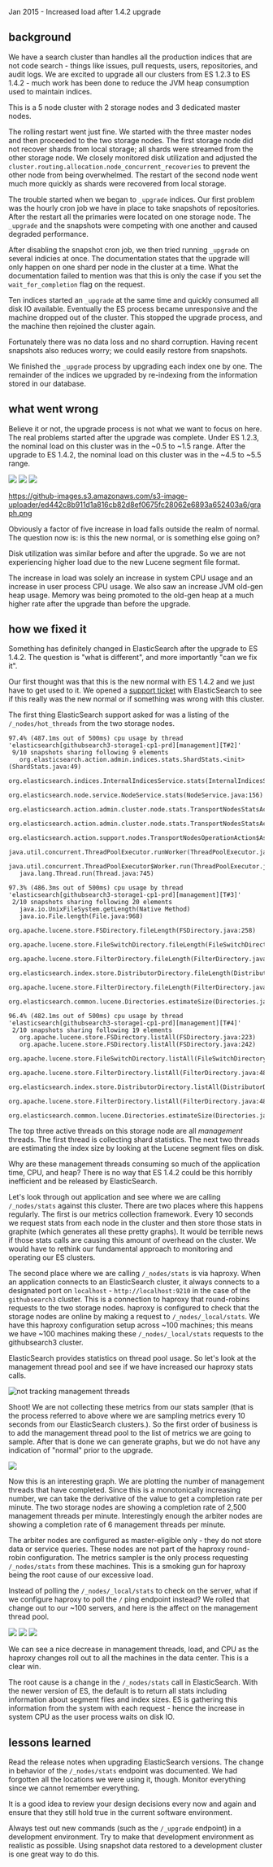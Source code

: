 Jan 2015 - Increased load after 1.4.2 upgrade

## background

We have a search cluster than handles all the production indices that are not
code search - things like issues, pull requests, users, repositories, and audit
logs. We are excited to upgrade all our clusters from ES 1.2.3 to ES 1.4.2 -
much work has been done to reduce the JVM heap consumption used to maintain
indices.

This is a 5 node cluster with 2 storage nodes and 3 dedicated master nodes.

The rolling restart went just fine. We started with the three master nodes and
then proceeded to the two storage nodes. The first storage node did not recover
shards from local storage; all shards were streamed from the other storage node.
We closely monitored disk utilization and adjusted the
`cluster.routing.allocation.node_concurrent_recoveries` to prevent the other
node from being overwhelmed. The restart of the second node went much more
quickly as shards were recovered from local storage.

The trouble started when we began to `_upgrade` indices. Our first problem was
the hourly cron job we have in place to take snapshots of repositories. After
the restart all the primaries were located on one storage node. The `_upgrade`
and the snapshots were competing with one another and caused degraded
performance.

After disabling the snapshot cron job, we then tried running `_upgrade` on
several indicies at once. The documentation states that the upgrade will only
happen on one shard per node in the cluster at a time. What the documentation
failed to mention was that this is only the case if you set the
`wait_for_completion` flag on the request.

Ten indices started an `_upgrade` at the same time and quickly consumed all disk
IO available. Eventually the ES process became unresponsive and the machine
dropped out of the cluster. This stopped the upgrade process, and the machine
then rejoined the cluster again.

Fortunately there was no data loss and no shard corruption. Having recent
snapshots also reduces worry; we could easily restore from snapshots.

We finished the `_upgrade` process by upgrading each index one by one. The
remainder of the indices we upgraded by re-indexing from the information stored
in our database.

## what went wrong

Believe it or not, the upgrade process is not what we want to focus on here. The
real problems started after the upgrade was complete. Under ES 1.2.3, the
nominal load on this cluster was in the ~0.5 to ~1.5 range. After the
upgrade to ES 1.4.2, the nominal load on this cluster was in the ~4.5 to ~5.5
range.

![](/images/2015-02-05-githubsearch3-load.png)
![](/images/2015-02-05-githubsearch3-disk-utilization.png)
![](/images/2015-02-05-githubsearch3-cpu.png)

https://github-images.s3.amazonaws.com/s3-image-uploader/ed442c8b911d1a816cb82d8ef0675fc28062e6893a652403a6/graph.png

Obviously a factor of five increase in load falls outside the realm of normal.
The question now is: is this the new normal, or is something else going on?

Disk utilization was similar before and after the upgrade. So we are not
experiencing higher load due to the new Lucene segment file format.

The increase in load was solely an increase in system CPU usage and an increase
in user process CPU usage. We also saw an increase JVM old-gen heap usage.
Memory was being promoted to the old-gen heap at a much higher rate after the
upgrade than before the upgrade.

## how we fixed it

Something has definitely changed in ElasticSearch after the upgrade to ES 1.4.2.
The question is "what is different", and more importantly "can we fix it".

Our first thought was that this is the new normal with ES 1.4.2 and we just have
to get used to it. We opened a [support ticket](https://support.elasticsearch.com/requests/7200)
with ElasticSearch to see if this really was the new normal or if something was
wrong with this cluster.

The first thing ElasticSearch support asked for was a listing of the
`/_nodes/hot_threads` from the two storage nodes.

```
97.4% (487.1ms out of 500ms) cpu usage by thread 'elasticsearch[githubsearch3-storage1-cp1-prd][management][T#2]'
 9/10 snapshots sharing following 9 elements
   org.elasticsearch.action.admin.indices.stats.ShardStats.<init>(ShardStats.java:49)
   org.elasticsearch.indices.InternalIndicesService.stats(InternalIndicesService.java:212)
   org.elasticsearch.node.service.NodeService.stats(NodeService.java:156)
   org.elasticsearch.action.admin.cluster.node.stats.TransportNodesStatsAction.nodeOperation(TransportNodesStatsAction.java:96)
   org.elasticsearch.action.admin.cluster.node.stats.TransportNodesStatsAction.nodeOperation(TransportNodesStatsAction.java:44)
   org.elasticsearch.action.support.nodes.TransportNodesOperationAction$AsyncAction$2.run(TransportNodesOperationAction.java:141)
   java.util.concurrent.ThreadPoolExecutor.runWorker(ThreadPoolExecutor.java:1145)
   java.util.concurrent.ThreadPoolExecutor$Worker.run(ThreadPoolExecutor.java:615)
   java.lang.Thread.run(Thread.java:745)

97.3% (486.3ms out of 500ms) cpu usage by thread 'elasticsearch[githubsearch3-storage1-cp1-prd][management][T#3]'
 2/10 snapshots sharing following 20 elements
   java.io.UnixFileSystem.getLength(Native Method)
   java.io.File.length(File.java:968)
   org.apache.lucene.store.FSDirectory.fileLength(FSDirectory.java:258)
   org.apache.lucene.store.FileSwitchDirectory.fileLength(FileSwitchDirectory.java:147)
   org.apache.lucene.store.FilterDirectory.fileLength(FilterDirectory.java:63)
   org.elasticsearch.index.store.DistributorDirectory.fileLength(DistributorDirectory.java:113)
   org.apache.lucene.store.FilterDirectory.fileLength(FilterDirectory.java:63)
   org.elasticsearch.common.lucene.Directories.estimateSize(Directories.java:43)

96.4% (482.1ms out of 500ms) cpu usage by thread 'elasticsearch[githubsearch3-storage1-cp1-prd][management][T#4]'
 2/10 snapshots sharing following 19 elements
   org.apache.lucene.store.FSDirectory.listAll(FSDirectory.java:223)
   org.apache.lucene.store.FSDirectory.listAll(FSDirectory.java:242)
   org.apache.lucene.store.FileSwitchDirectory.listAll(FileSwitchDirectory.java:87)
   org.apache.lucene.store.FilterDirectory.listAll(FilterDirectory.java:48)
   org.elasticsearch.index.store.DistributorDirectory.listAll(DistributorDirectory.java:88)
   org.apache.lucene.store.FilterDirectory.listAll(FilterDirectory.java:48)
   org.elasticsearch.common.lucene.Directories.estimateSize(Directories.java:40)
```

The top three active threads on this storage node are all *management* threads.
The first thread is collecting shard statistics. The next two threads are
estimating the index size by looking at the Lucene segment files on disk.

Why are these management threads consuming so much of the application time, CPU,
and heap? There is no way that ES 1.4.2 could be this horribly inefficient and
be released by ElasticSearch.

Let's look through out application and see where we are calling `/_nodes/stats`
against this cluster. There are two places where this happens regularly. The
first is our metrics collection framework. Every 10 seconds we request stats
from each node in the cluster and then store those stats in graphite (which
generates all these pretty graphs). It would be terrible news if those stats
calls are causing this amount of overhead on the cluster. We would have to
rethink our fundamental approach to monitoring and operating our ES clusters.

The second place where we are calling `/_nodes/stats` is via haproxy. When an
application connects to an ElasticSearch cluster, it always connects to a
designated port on `localhost` - `http://localhost:9210` in the case of the
`githubsearch3` cluster. This is a connection to haproxy that round-robins
requests to the two storage nodes. haproxy is configured to check that the
storage nodes are online by making a request to `/_nodes/_local/stats`. We have
this haproxy configuration setup across ~100 machines; this means we have ~100
machines making these `/_nodes/_local/stats` requests to the githubsearch3
cluster.

ElasticSearch provides statistics on thread pool usage. So let's look at the
management thread pool and see if we have increased our haproxy stats calls.

![not tracking management threads](/images/2015-02-05-githubsearch3-management-threads.png)

Shoot! We are not collecting these metrics from our stats sampler (that is the
process referred to above where we are sampling metrics every 10 seconds from
our ElasticSearch clusters.). So the first order of business is to add the
management thread pool to the list of metrics we are going to sample. After that
is done we can generate graphs, but we do not have any indication of "normal"
prior to the upgrade.

![](/iamges/2015-02-12-githubsearch3-management-completed.png)

Now this is an interesting graph. We are plotting the number of management
threads that have completed. Since this is a monotonically increasing number, we
can take the derivative of the value to get a completion rate per minute. The
two storage nodes are showing a completion rate of 2,500 management threads per
minute. Interestingly enough the arbiter nodes are showing a completion rate of
6 management threads per minute.

The arbiter nodes are configured as master-eligible only - they do not store
data or service queries. These nodes are not part of the haproxy round-robin
configuration. The metrics sampler is the only process requesting
`/_nodes/stats` from these machines. This is a smoking gun for haproxy being the
root cause of our excessive load.

Instead of polling the `/_nodes/_local/stats` to check on the server, what if we
configure haproxy to poll the `/` ping endpoint instead? We rolled that change
out to our ~100 servers, and here is the affect on the management thread pool.

![](/images/2015-02-12-githubsearch3-management-completed-fixed.png)
![](/images/2015-02-12-githubsearch3-load.png)
![](/images/2015-02-12-githubsearch3-cpu.png)

We can see a nice decrease in management threads, load, and CPU as the haproxy
changes roll out to all the machines in the data center. This is a clear win.

The root cause is a change in the `/_nodes/stats` call in ElasticSearch. With
the newer version of ES, the default is to return all stats including
information about segment files and index sizes. ES is gathering this
information from the system with each request - hence the increase in system CPU
as the user process waits on disk IO.

## lessons learned

Read the release notes when upgrading ElasticSearch versions. The change in
behavior of the `/_nodes/stats` endpoint was documented. We had forgotten all
the locations we were using it, though. Monitor everything since we cannot
remember everything.

It is a good idea to review your design decisions every now and again and ensure
that they still hold true in the current software environment.

Always test out new commands (such as the `/_upgrade` endpoint) in a development
environment. Try to make that development environment as realistic as possible.
Using snapshot data restored to a development cluster is one great way to do
this.
